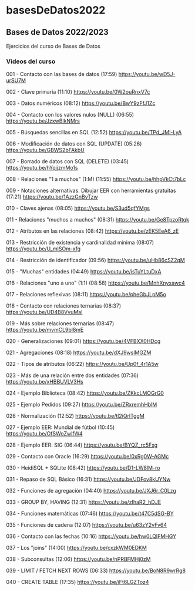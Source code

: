 # basesDeDatos2022

## Bases de Datos 2022/2023

Ejercicios del curso de Bases de Datos

### Videos del curso

001 - Contacto con las bases de datos (17:59) https://youtu.be/wD5J-urSU7M

002 - Clave primaria (11:10) https://youtu.be/0W2ouRnxV7c

003 - Datos numéricos (08:12) https://youtu.be/BwY9zFfJ1Zc

004 - Contacto con los valores nulos (NULL) (06:55) https://youtu.be/JzxwBlkNMrs

005 - Búsquedas sencillas en SQL (12:52) https://youtu.be/TPd_JMI-LyA

006 - Modificación de datos con SQL (UPDATE) (05:26) https://youtu.be/GBWS2bFAkbU

007 - Borrado de datos con SQL (DELETE) (03:45) https://youtu.be/hYqjjzmMo1s

008 - Relaciones "1 a muchos" (1:M) (11:55) https://youtu.be/hhpVkCt7bLc

009 - Notaciones alternativas. Dibujar EER con herramientas gratuitas (17:21) https://youtu.be/1AzzGnBvTzw

010 - Claves ajenas (08:05) https://youtu.be/S3ud5qfYMgs

011 - Relaciones "muchos a muchos" (08:31) https://youtu.be/Ge8TpzoRtqk

012 - Atributos en las relaciones (08:42) https://youtu.be/zEK5EeA6_zE

013 - Restricción de existencia y cardinalidad mínima (08:07) https://youtu.be/U_mISOm-xfg

014 - Restricción de identificador (09:56) https://youtu.be/uHb86cSZ2qM

015 - "Muchas" entidades (04:49) https://youtu.be/isTuYLtuDxA

016 - Relaciones "uno a uno" (1:1) (08:58) https://youtu.be/MnhXnyxawc4

017 - Relaciones reflexivas (08:11) https://youtu.be/pheGbJLpM5o

018 - Contacto con relaciones ternarias (08:37) https://youtu.be/UD4B8VvuMaI

019 - Más sobre relaciones ternarias (08:47) https://youtu.be/mvmCL9bl8mE

020 - Generalizaciones (09:01) https://youtu.be/4VFBXX0HDcg

021 - Agregaciones (08:18) https://youtu.be/dXJ9wslMGZM

022 - Tipos de atributos (06:22) https://youtu.be/Up0f_4r1A5w

023 - Más de una relación entre dos entidades (07:36) https://youtu.be/xHBBUVLV3Hs

024 - Ejemplo Biblioteca (08:42) https://youtu.be/ZKkcLMOGrG0

025 - Ejemplo Pedidos (09:27) https://youtu.be/ZRxremhHblM

026 - Normalización (12:52) https://youtu.be/tl2iQrlTggM

027 - Ejemplo EER: Mundial de fútbol (10:45) https://youtu.be/OfSWoZwlfW4

028 - Ejemplo EER: SIG (06:44) https://youtu.be/BYQZ_rc5Fxg

029 - Contacto con Oracle (16:29) https://youtu.be/0xRg0W-AGMc

030 - HeidiSQL + SQLite (08:42) https://youtu.be/D1-LW8lM-ro

031 - Repaso de SQL Básico (16:31) https://youtu.be/JDFov8kUYNw

032 - Funciones de agregación (04:40) https://youtu.be/JXJ6r_C0Lzg

033 - GROUP BY, HAVING (12:31) https://youtu.be/zIhaR2_hDJE

034 - Funciones matemáticas (07:46) https://youtu.be/t47C5dSG-BY

035 - Funciones de cadena (12:07) https://youtu.be/u63zY2vFv64

036 - Contacto con las fechas (10:16) https://youtu.be/hw0LQIFMHGY

037 - Los "joins" (14:00) https://youtu.be/cxzkWM0EDKM

038 - Subconsultas (12:06) https://youtu.be/nPRBFMHj0zM

039 - LIMIT / FETCH NEXT ROWS (06:33) https://youtu.be/BoN8R9wrRg8

040 - CREATE TABLE (17:35) https://youtu.be/iFt6LGZToz4

